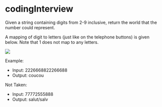 # codingInterview

Given a string containing digits from 2-9 inclusive, return the world that the number could represent.

A mapping of digit to letters (just like on the telephone buttons) is given below. Note that 1 does not map to any letters.

![](https://media.geeksforgeeks.org/wp-content/cdn-uploads/Mobile-keypad.png)


Example:

- Input: 2226668822266688
- Output: coucou

Not Taken:
- Input: 77772555888
- Output: salut/salv
